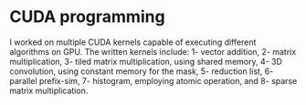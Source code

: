 # CUDA programming

I worked on multiple CUDA kernels capable of executing different
algorithms on GPU. The written kernels include: 1- vector addition,
2- matrix multiplication, 3- tiled matrix multiplication, using
shared memory, 4- 3D convolution, using constant memory for the mask,
5- reduction list, 6- parallel prefix-sim, 7- histogram, employing
atomic operation, and 8- sparse matrix multiplication.
